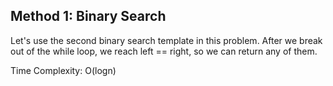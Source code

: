 ## Method 1: Binary Search

Let's use the second binary search template in this problem. After we break out of the while loop, we reach left == right, so we can return any of them.

Time Complexity: O(logn)
